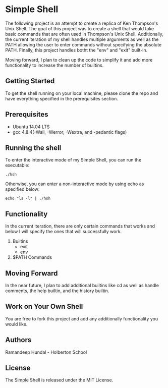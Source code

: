 # Simple Shell

The following project is an attempt to create a replica of Ken Thompson's Unix
Shell. The goal of this project was to create a shell that would take basic
commands that are often used in Thompson's Unix Shell. Additionally, the current
iteration of my shell handles multiple arguments as well as the PATH allowing
the user to enter commands without specifying the absolute PATH. Finally,
this project handles botht the "env" and "exit" built-in.

Moving forward, I plan to clean up the code to simplify it and add more
functionality to increase the number of builtins.

## Getting Started

To get the shell running on your local machine, please clone the repo and have
everything specified in the prerequisites section.

## Prerequisites

* Ubuntu 14.04 LTS
* gcc 4.8.4(-Wall, -Werror, -Wextra, and -pedantic flags)

## Running the shell

To enter the interactive mode of my Simple Shell, you can run the executable:

```
./hsh
```

Otherwise, you can enter a non-interactive mode by using echo as specified
below:

```
echo "ls -l" | ./hsh
```

## Functionality

In the current iteration, there are only certain commands that works and below I
will specify the ones that will successfully work.

1. Builtins
	* exit
	* env
2. $PATH Commands

## Moving Forward

In the near future, I plan to add additional builtins like cd as well as handle
comments, the help builtin, and the history builtin.

## Work on Your Own Shell

You are free to fork this project and add any additionally functionality you
would like.

## Authors

Ramandeep Hundal - Holberton School

## License

The Simple Shell is released under the MIT License.
